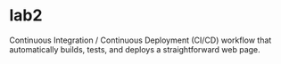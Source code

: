 # lab2
Continuous Integration / Continuous Deployment (CI/CD) workflow that automatically builds, tests, and deploys a straightforward web page.
